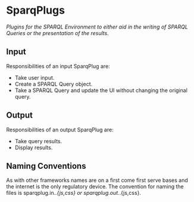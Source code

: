 # SparqPlugs

*Plugins for the SPARQL Environment to either aid in the writing of SPARQL Queries or the presentation of the results.*

## Input

Responsibilities of an input SparqPlug are:

- Take user input.
- Create a SPARQL Query object.
- Take a SPARQL Query and update the UI without changing the original query.

## Output

Responsibilities of an output SparqPlug are:

- Take query results.
- Display results.

## Naming Conventions

As with other frameworks names are on a first come first serve bases and the internet is the only regulatory device. The convention for naming the files is sparqplug.in.*.{js,css} or sparqplug.out.*.{js,css}.

